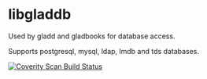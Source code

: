 # libgladdb

Used by gladd and gladbooks for database access.

Supports postgresql, mysql, ldap, lmdb and tds databases.

<a href="https://scan.coverity.com/projects/2677">
  <img alt="Coverity Scan Build Status"
         src="https://scan.coverity.com/projects/2677/badge.svg"/>
</a>
